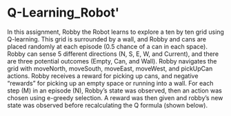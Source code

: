 # Q-Learning_Robot'

In this assignment, Robby the Robot learns to explore a ten by ten grid using Q-learning. This grid is surrounded by a wall, and Robby and cans are placed randomly at each episode (0.5 chance of a can in each space). Robby can sense 5 different directions (N, S, E, W, and Current), and there are three potential outcomes (Empty, Can, and Wall). Robby navigates the grid with moveNorth, moveSouth, moveEast, moveWest, and pickUpCan actions. Robby receives a reward for picking up cans, and negative “rewards” for picking up an empty space or running into a wall.
For each step (M) in an episode (N), Robby’s state was observed, then an action was chosen using e-greedy selection. A reward was then given and robby’s new state was observed before recalculating the Q formula (shown below).
